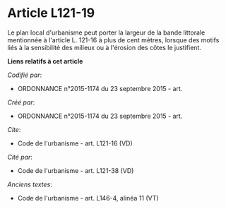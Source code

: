 # Article L121-19

Le plan local d'urbanisme peut porter la largeur de la bande littorale mentionnée à l'article L. 121-16 à plus de cent
mètres, lorsque des motifs liés à la sensibilité des milieux ou à l'érosion des côtes le justifient.

**Liens relatifs à cet article**

_Codifié par_:

  - ORDONNANCE n°2015-1174 du 23 septembre 2015 - art.

_Créé par_:

  - ORDONNANCE n°2015-1174 du 23 septembre 2015 - art.

_Cite_:

  - Code de l'urbanisme - art. L121-16 (VD)

_Cité par_:

  - Code de l'urbanisme - art. L121-38 (VD)

_Anciens textes_:

  - Code de l'urbanisme - art. L146-4, alinéa 11 (VT)
